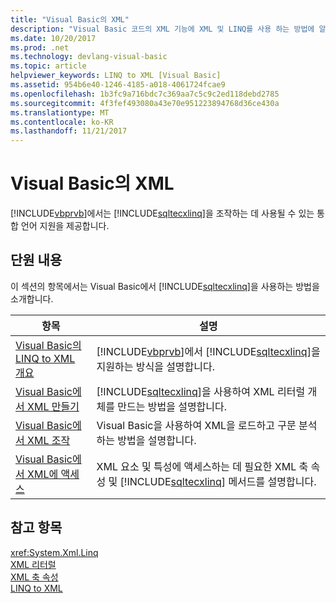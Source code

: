 ```yaml
---
title: "Visual Basic의 XML"
description: "Visual Basic 코드의 XML 기능에 XML 및 LINQ를 사용 하는 방법에 알아봅니다."
ms.date: 10/20/2017
ms.prod: .net
ms.technology: devlang-visual-basic
ms.topic: article
helpviewer_keywords: LINQ to XML [Visual Basic]
ms.assetid: 954b6e40-1246-4185-a018-4061724fcae9
ms.openlocfilehash: 1b3fc9a716bdc7c369aa7c5c9c2ed118debd2785
ms.sourcegitcommit: 4f3fef493080a43e70e951223894768d36ce430a
ms.translationtype: MT
ms.contentlocale: ko-KR
ms.lasthandoff: 11/21/2017
---
```

# <a name="xml-in-visual-basic"></a>Visual Basic의 XML

[!INCLUDE[vbprvb](~/includes/vbprvb-md.md)]에서는 [!INCLUDE[sqltecxlinq](~/includes/sqltecxlinq-md.md)]을 조작하는 데 사용될 수 있는 통합 언어 지원을 제공합니다.  
  
## <a name="in-this-section"></a>단원 내용  

 이 섹션의 항목에서는 Visual Basic에서 [!INCLUDE[sqltecxlinq](~/includes/sqltecxlinq-md.md)]을 사용하는 방법을 소개합니다.  
  
|항목|설명|  
|-----------|-----------------|  
|[Visual Basic의 LINQ to XML 개요](../../../../visual-basic/programming-guide/language-features/xml/overview-of-linq-to-xml.md)|[!INCLUDE[vbprvb](~/includes/vbprvb-md.md)]에서 [!INCLUDE[sqltecxlinq](~/includes/sqltecxlinq-md.md)]을 지원하는 방식을 설명합니다.|  
|[Visual Basic에서 XML 만들기](../../../../visual-basic/programming-guide/language-features/xml/creating-xml.md)|[!INCLUDE[sqltecxlinq](~/includes/sqltecxlinq-md.md)]을 사용하여 XML 리터럴 개체를 만드는 방법을 설명합니다.|  
|[Visual Basic에서 XML 조작](../../../../visual-basic/programming-guide/language-features/xml/manipulating-xml.md)|Visual Basic을 사용하여 XML을 로드하고 구문 분석하는 방법을 설명합니다.|  
|[Visual Basic에서 XML에 액세스](../../../../visual-basic/programming-guide/language-features/xml/accessing-xml.md)|XML 요소 및 특성에 액세스하는 데 필요한 XML 축 속성 및 [!INCLUDE[sqltecxlinq](~/includes/sqltecxlinq-md.md)] 메서드를 설명합니다.|  
  
## <a name="see-also"></a>참고 항목  
 <xref:System.Xml.Linq>  
 [XML 리터럴](../../../../visual-basic/language-reference/xml-literals/index.md)  
 [XML 축 속성](../../../../visual-basic/language-reference/xml-axis/xml-axis-properties.md)  
 [LINQ to XML](http://msdn.microsoft.com/library/f0fe21e9-ee43-4a55-b91a-0800e5782c13)

